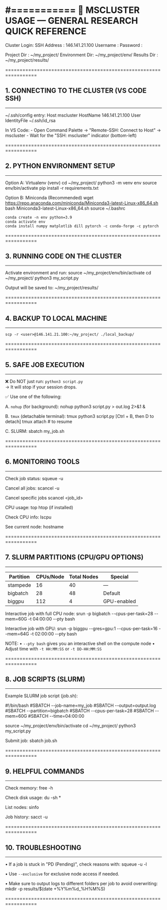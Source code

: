 
#=========== 🧠 MSCLUSTER USAGE — GENERAL RESEARCH QUICK REFERENCE
=============

Cluster Login:
    SSH Address  : 146.141.21.100
    Username     : <your-username>
    Password     : <default-password>

Project Dir    : ~/my_project/
Environment Dir: ~/my_project/env/
Results Dir    : ~/my_project/results/

=================================================================
## 1. CONNECTING TO THE CLUSTER (VS CODE SSH)
-----------------------------------------------------------------
~/.ssh/config entry:
    Host mscluster
        HostName 146.141.21.100
        User <your-username>
        IdentityFile ~/.ssh/id_rsa

In VS Code:
    - Open Command Palette → "Remote-SSH: Connect to Host" → mscluster
    - Wait for the "SSH: mscluster" indicator (bottom-left)

=================================================================
## 2. PYTHON ENVIRONMENT SETUP
-----------------------------------------------------------------
Option A: Virtualenv (venv)
    cd ~/my_project/
    python3 -m venv env
    source env/bin/activate
    pip install -r requirements.txt

Option B: Miniconda (Recommended)
    wget https://repo.anaconda.com/miniconda/Miniconda3-latest-Linux-x86_64.sh
    bash Miniconda3-latest-Linux-x86_64.sh
    source ~/.bashrc

    conda create -n env python=3.9
    conda activate env
    conda install numpy matplotlib dill pytorch -c conda-forge -c pytorch

=================================================================
## 3. RUNNING CODE ON THE CLUSTER
-----------------------------------------------------------------
Activate environment and run:
    source ~/my_project/env/bin/activate
    cd ~/my_project/
    python3 my_script.py

Output will be saved to:
    ~/my_project/results/

=================================================================
## 4. BACKUP TO LOCAL MACHINE
-----------------------------------------------------------------
    scp -r <user>@146.141.21.100:~/my_project/ ./local_backup/

=================================================================
## 5. SAFE JOB EXECUTION
-----------------------------------------------------------------
❌ Do NOT just run: `python3 script.py`  
→ It will stop if your session drops.

✅ Use one of the following:

A. `nohup` (for background):
    nohup python3 script.py > out.log 2>&1 &

B. `tmux` (detachable terminal):
    tmux
    python3 script.py
    [Ctrl + B, then D to detach]
    tmux attach  # to resume

C. SLURM:
    sbatch my_job.sh

=================================================================
## 6. MONITORING TOOLS
-----------------------------------------------------------------
Check job status:
    squeue -u <your-username>

Cancel all jobs:
    scancel -u <your-username>

Cancel specific jobs
    scancel <job_id>

CPU usage:
    top
    htop  (if installed)

Check CPU info:
    lscpu

See current node:
    hostname

=================================================================
## 7. SLURM PARTITIONS (CPU/GPU OPTIONS)
-----------------------------------------------------------------
| Partition   | CPUs/Node | Total Nodes | Special     |
|-------------|-----------|--------------|-------------|
| stampede    | 16        | 40           | —           |
| bigbatch    | 28        | 48           | Default     |
| biggpu      | 112       | 4            | GPU-enabled |

Interactive job with full CPU node:
    srun -p bigbatch --cpus-per-task=28 --mem=60G -t 04:00:00 --pty bash

Interactive job with GPU:
    srun -p biggpu --gres=gpu:1 --cpus-per-task=16 --mem=64G -t 02:00:00 --pty bash

NOTE:
• `--pty bash` gives you an interactive shell on the compute node
• Adjust time with `-t HH:MM:SS` or `-t DD-HH:MM:SS`

=================================================================
## 8. JOB SCRIPTS (SLURM)
-----------------------------------------------------------------
Example SLURM job script (job.sh):

#!/bin/bash
#SBATCH --job-name=my_job
#SBATCH --output=output.log
#SBATCH --partition=bigbatch
#SBATCH --cpus-per-task=28
#SBATCH --mem=60G
#SBATCH --time=04:00:00

source ~/my_project/env/bin/activate
cd ~/my_project/
python3 my_script.py

Submit job:
    sbatch job.sh

=================================================================
## 9. HELPFUL COMMANDS
-----------------------------------------------------------------
Check memory:
    free -h

Check disk usage:
    du -sh *

List nodes:
    sinfo

Job history:
    sacct -u <your-username>

=================================================================
## 10. TROUBLESHOOTING
-----------------------------------------------------------------
• If a job is stuck in "PD (Pending)", check reasons with:
    squeue -u <your-username> -l

• Use `--exclusive` for exclusive node access if needed.

• Make sure to output logs to different folders per job to avoid overwriting:
    mkdir -p results/$(date +%Y%m%d_%H%M%S)

=================================================================
